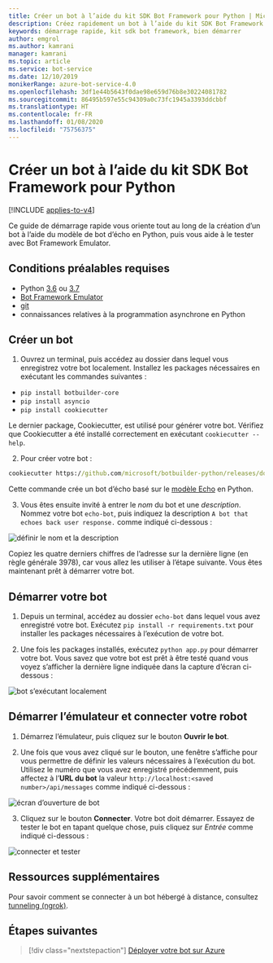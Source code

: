 ```yaml
---
title: Créer un bot à l’aide du kit SDK Bot Framework pour Python | Microsoft Docs
description: Créez rapidement un bot à l’aide du kit SDK Bot Framework pour Python.
keywords: démarrage rapide, kit sdk bot framework, bien démarrer
author: emgrol
ms.author: kamrani
manager: kamrani
ms.topic: article
ms.service: bot-service
ms.date: 12/10/2019
monikerRange: azure-bot-service-4.0
ms.openlocfilehash: 3df1e44b5643f0dae98e659d76b8e30224081782
ms.sourcegitcommit: 86495b597e55c94309a0c73fc1945a3393ddcbbf
ms.translationtype: HT
ms.contentlocale: fr-FR
ms.lasthandoff: 01/08/2020
ms.locfileid: "75756375"
---
```

# <a name="create-a-bot-with-the-bot-framework-sdk-for-python"></a>Créer un bot à l’aide du kit SDK Bot Framework pour Python

[!INCLUDE [applies-to-v4](../includes/applies-to.md)]

Ce guide de démarrage rapide vous oriente tout au long de la création d’un bot à l’aide du modèle de bot d’écho en Python, puis vous aide à le tester avec Bot Framework Emulator.

## <a name="prerequisites"></a>Conditions préalables requises
- Python [3.6](https://www.python.org/downloads/release/python-369/) ou [3.7](https://www.python.org/downloads/release/python-375/)
- [Bot Framework Emulator](https://aka.ms/bot-framework-emulator-readme)
- [git](https://git-scm.com/)
- connaissances relatives à la programmation asynchrone en Python

## <a name="create-a-bot"></a>Créer un bot
1. Ouvrez un terminal, puis accédez au dossier dans lequel vous enregistrez votre bot localement. Installez les packages nécessaires en exécutant les commandes suivantes :
- `pip install botbuilder-core`
- `pip install asyncio`
- `pip install cookiecutter`

Le dernier package, Cookiecutter, est utilisé pour générer votre bot. Vérifiez que Cookiecutter a été installé correctement en exécutant `cookiecutter --help`.

2. Pour créer votre bot :

```cmd
cookiecutter https://github.com/microsoft/botbuilder-python/releases/download/Templates/echo.zip
```

Cette commande crée un bot d’écho basé sur le [modèle Echo](https://github.com/microsoft/botbuilder-python/tree/master/generators/app/templates/echo) en Python.

3. Vous êtes ensuite invité à entrer le *nom* du bot et une *description*. Nommez votre bot `echo-bot`, puis indiquez la description `A bot that echoes back user response.` comme indiqué ci-dessous :

![définir le nom et la description](../media/python/quickstart/set-name-description.png)

Copiez les quatre derniers chiffres de l’adresse sur la dernière ligne (en règle générale 3978), car vous allez les utiliser à l’étape suivante. Vous êtes maintenant prêt à démarrer votre bot.

## <a name="start-you-bot"></a>Démarrer votre bot
1. Depuis un terminal, accédez au dossier `echo-bot` dans lequel vous avez enregistré votre bot. Exécutez `pip install -r requirements.txt` pour installer les packages nécessaires à l’exécution de votre bot.

2. Une fois les packages installés, exécutez `python app.py` pour démarrer votre bot. Vous savez que votre bot est prêt à être testé quand vous voyez s’afficher la dernière ligne indiquée dans la capture d’écran ci-dessous :

![bot s’exécutant localement](../media/python/quickstart/bot-running-locally.png)

## <a name="start-the-emulator-and-connect-your-bot"></a>Démarrer l’émulateur et connecter votre robot
1. Démarrez l’émulateur, puis cliquez sur le bouton **Ouvrir le bot**.

2. Une fois que vous avez cliqué sur le bouton, une fenêtre s’affiche pour vous permettre de définir les valeurs nécessaires à l’exécution du bot. Utilisez le numéro que vous avez enregistré précédemment, puis affectez à l’**URL du bot** la valeur `http://localhost:<saved number>/api/messages` comme indiqué ci-dessous :

![écran d’ouverture de bot](../media/python/quickstart/open-bot.png)

3. Cliquez sur le bouton **Connecter**. Votre bot doit démarrer. Essayez de tester le bot en tapant quelque chose, puis cliquez sur *Entrée* comme indiqué ci-dessous :

![connecter et tester](../media/python/quickstart/connect-and-start.png)

## <a name="additional-resources"></a>Ressources supplémentaires
Pour savoir comment se connecter à un bot hébergé à distance, consultez [tunneling (ngrok)](https://github.com/Microsoft/BotFramework-Emulator/wiki/Tunneling-(ngrok)).

## <a name="next-steps"></a>Étapes suivantes

> [!div class="nextstepaction"]
> [Déployer votre bot sur Azure](../bot-builder-deploy-az-cli.md)

